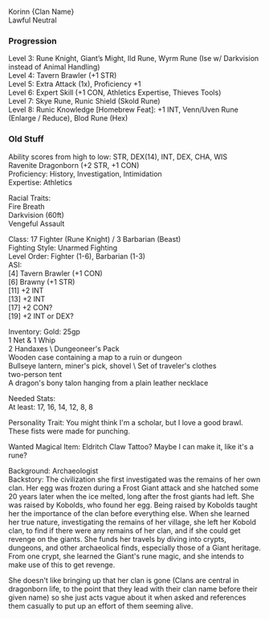 Korinn {Clan Name} \
Lawful Neutral



### Progression
Level 3: Rune Knight, Giant’s Might, Ild Rune, Wyrm Rune (Ise w/ Darkvision instead of Animal Handling) \
Level 4: Tavern Brawler (+1 STR) \
Level 5: Extra Attack (1x), Proficiency +1 \
Level 6: Expert Skill (+1 CON, Athletics Expertise, Thieves Tools) \
Level 7: Skye Rune, Runic Shield (Skold Rune) \
Level 8: Runic Knowledge \[Homebrew  Feat\]: +1 INT, Venn/Uven Rune (Enlarge / Reduce), Blod Rune (Hex)


### Old Stuff

Ability scores from high to low: STR, DEX(14), INT, DEX, CHA, WIS \
Ravenite Dragonborn (+2 STR, +1 CON) \
Proficiency: History, Investigation, Intimidation \
Expertise: Athletics

Racial Traits: \
Fire Breath \
Darkvision (60ft) \
Vengeful Assault 

Class: 17 Fighter (Rune Knight) / 3 Barbarian (Beast) \
Fighting Style: Unarmed Fighting \
Level Order: Fighter (1-6), Barbarian (1-3) \
ASI: \
[4] Tavern Brawler (+1 CON) \
[6] Brawny (+1 STR) \
[11] +2 INT \
[13] +2 INT \
[17] +2 CON? \
[19] +2 INT or DEX? 

Inventory: 
Gold: 25gp \
1 Net & 1 Whip \
2 Handaxes \ 
Dungeoneer's Pack \
Wooden case containing a map to a ruin or dungeon \
Bullseye lantern, miner's pick, shovel \ 
Set of traveler's clothes \
two-person tent \
A dragon's bony talon hanging from a plain leather necklace

Needed Stats: \
At least: 17, 16, 14, 12, 8, 8

Personality Trait: You might think I'm a scholar, but I love a good brawl. These fists were made for punching. 

Wanted Magical Item: Eldritch Claw Tattoo? Maybe I can make it, like it's a rune?

Background: Archaeologist \
Backstory: The civilization she first investigated was the remains of her own clan. Her egg was frozen during a Frost Giant attack and she hatched some 20 years later when the ice melted, long after the frost giants had left. She was raised by Kobolds, who found her egg. Being raised by Kobolds taught her the importance of the clan before everything else. When she learned her true nature, investigating the remains of her village, she left her Kobold clan, to find if there were any remains of her clan, and if she could get revenge on the giants. She funds her travels by diving into crypts, dungeons, and other archaeolical finds, especially those of a Giant heritage. From one crypt, she learned the Giant's rune magic, and she intends to make use of this to get revenge. 

She doesn't like bringing up that her clan is gone (Clans are central in dragonborn life, to the point that they lead with their clan name before their given name) so she just acts vague about it when asked and references them casually to put up an effort of them seeming alive.
